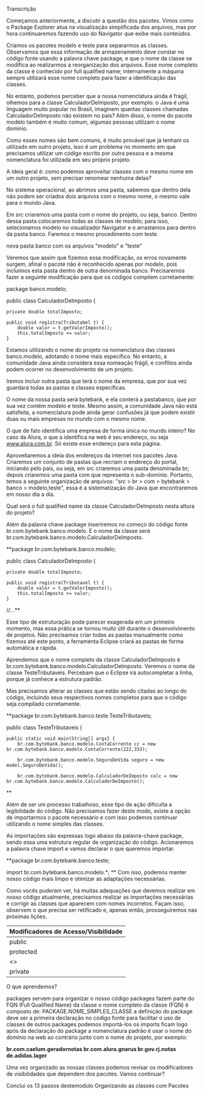 Transcrição

Começamos anteriormente, a discutir a questão dos pacotes. Vimos como o Package Explorer atua na 
visualização simplificada dos arquivos, mas por hora continuaremos fazendo uso do Navigator que 
exibe mais conteúdos.

Criamos os pacotes modelo e teste para separarmos as classes. Observamos que essa informação de 
armazenamento deve constar no código fonte usando a palavra chave package, e que o nome da classe 
se modifica ao realizarmos a reorganização dos arquivos. Esse nome completo da classe é conhecido 
por full qualified name; internamente a máquina sempre utilizará esse nome completo para fazer a 
identificação das classes.

No entanto, podemos perceber que a nossa nomenclatura ainda é frágil, olhemos para a classe 
CalculadorDeImposto, por exemplo: o Java é uma linguagem muito popular no Brasil, imaginem 
quantas classes chamadas CalculadorDeImposto não existem no país? Além disso, o nome do pacote 
modelo também é muito comum, algumas pessoas utilizam o nome dominio.

Como esses nomes são bem comuns, é muito provável que já tenham os utilizado em outro projeto, 
isso é um problema no momento em que precisamos utilizar um código escrito por outra pessoa e 
a mesma nomenclatura foi utilizada em seu próprio projeto.

A ideia geral é: como podemos aproveitar classes com o mesmo nome em um outro projeto, sem 
precisar renomear nenhuma delas?

No sistema operacional, ao abrimos uma pasta, sabemos que dentro dela não podem ser criados 
dois arquivos com o mesmo nome, o mesmo vale para o mundo Java.

Em src criaremos uma pasta com o nome do projeto, ou seja, banco. Dentro dessa pasta colocaremos 
todas as classes de modelo; para isso, selecionamos modelo no visualizador Navigator e o 
arrastamos para dentro da pasta banco. Faremos o mesmo procedimento com teste.

nova pasta banco com os arquivos "modelo" e "teste"

Veremos que assim que fizemos essa modificação, os erros novamente surgem, afinal o pacote 
não é reconhecido apenas por modelo, pois incluímos esta pasta dentro de outra denominada 
banco. Precisaremos fazer a seguinte modificação para que os códigos compilem corretamente:

package banco.modelo;

public class CalculadorDeImposto { 

    private double totalImposto;

    public void registra(Tributabel t) {
        double valor = t.getValorImposto();
        this.totalImposto += valor;
    }

Estamos utilizando o nome do projeto na nomenclatura das classes banco.modelo, adotando 
o nome mais específico. No entanto, a comunidade Java ainda considera essa nomeação frágil, 
e conflitos ainda podem ocorrer no desenvolvimento de um projeto.

Iremos incluir outra pasta que terá o nome da empresa, que por sua vez guardará todas as 
pastas e classes específicas.

O nome da nossa pasta será bytebank, e ela conterá a pastabanco, que por sua vez contém 
modelo e teste. Mesmo assim, a comunidade Java não está satisfeita, a nomenclatura pode 
ainda gerar confusões já que podem existir duas ou mais empresas no mundo com o mesmo nome.

O que de fato identifica uma empresa de forma única no mundo inteiro? No caso da Alura, 
o que a identifica na web é seu endereço, ou seja www.alura.com.br. Só existe esse endereço 
para esta página.

Aproveitaremos a ideia dos endereços da internet nos pacotes Java. Criaremos um conjunto 
de pastas que recriam o endereço do portal, iniciando pelo país, ou seja, em src criaremos 
uma pasta denominada br; depois criaremos uma pasta com que representa o sub-domínio. 
Portanto, temos a seguinte organização de arquivos: "src > br > com > bytebank > banco > modelo,teste", 
essa é a sistematização do Java que encontraremos em nosso dia a dia.

Qual será o full qualified name da classe CalculadorDeImposto nesta altura do projeto?

Além da palavra chave package inseriremos no começo do código fonte br.com.bytebank.banco.modelo. 
E o nome da classe será br.com.bytebank.banco.modelo.CalculadorDeImposto.

**package br.com.bytebank.banco.modelo;

public class CalculadorDeImposto { 

    private double totalImposto;

    public void registra(Tributavel t) {
        double valor = t.getValorImposto();
        this.totalImposto += valor;
    }
//...**

Esse tipo de estruturação pode parecer exagerada em um primeiro momento, mas essa 
prática se tornou muito útil durante o desenvolvimento de projetos. Não precisamos 
criar todas as pastas manualmente como fizemos até este ponto, a ferramenta Eclipse 
criará as pastas de forma automática e rápida.

Aprendemos que o nome completo da classe CalculadorDeImposto é br.com.bytebank.banco.modelo.CalculadorDeImposto. 
Veremos o nome da classe TesteTributaveis. Percebam que o Eclipse irá autocompletar 
a linha, porque já conhece a estrutura padrão.

Mas precisamos alterar as classes que estão sendo citadas ao longo do código, 
incluindo seus respectivos nomes completos para que o código seja compilado corretamente.

**package br.com.bytebank.banco.teste.TesteTributaveis;

public class TesteTributaveis { 

    public static void main(String[] args} { 
        br.com.bytebank.banco.modelo.ContaCorrente cc = new br.com.bytebank.banco.modelo.ContaCorrente(222,333);

        br.com.bytebank.banco.modelo.SeguroDeVida seguro = new model.SeguroDeVida();

        br.com.bytebank.banco.modelo.CalculadorDeImposto calc = new br.com.bytebank.banco.modelo.CalculadorDeImposto();
**

Além de ser um processo trabalhoso, esse tipo de ação dificulta a legibilidade do código. 
Não precisamos fazer deste modo, existe a opção de importarmos o pacote necessário e com 
isso podemos continuar utilizando o nome simples das classes.

As importações são expressas logo abaixo da palavra-chave package, sendo essa uma estrutura 
regular de organização do código. Acionaremos a palavra chave import e vamos declarar o 
que queremos importar.

**package br.com.bytebank.banco.teste; 

import br.com.bytebank.banco.modelo.*;
**
Com isso, podemos manter nosso código mais limpo e otimizar as adaptações necessárias.

Como vocês puderam ver, há muitas adequações que devemos realizar em nosso código 
atualmente, precisamos realizar as importações necessárias e corrigir as classes que 
aparecem com nomes incorretos. Façam isso, observem o que precisa ser retificado e, 
apenas então, prosseguiremos nas próximas lições.

| Modificadores de Acesso/Visibilidade |
|--------------------------------------|
| public                               |
| protected                            |
| <<package private>>                  |
| private                              |


O que aprendemos?

packages servem para organizar o nosso código
packages fazem parte do FQN (Full Qualified Name) da classe
o nome completo da classe (FQN) é composto de: PACKAGE.NOME_SIMPLES_CLASSE
a definição do package deve ser a primeira declaração no código fonte
para facilitar o uso de classes de outros packages podemos importá-los
os imports ficam logo após da declaração do package
a nomenclatura padrão é usar o nome do domínio na web ao contrário junto 
com o nome do projeto, por exemplo:

**br.com.caelum.geradornotas
br.com.alura.gnarus
br.gov.rj.notas
de.adidas.lager**

Uma vez organizado as nossas classes podemos revisar os modificadores de 
visibilidades que dependem dos pacotes. Vamos continuar?

Conclui os 13 passos destemodulo Organizando as classes com Pacotes